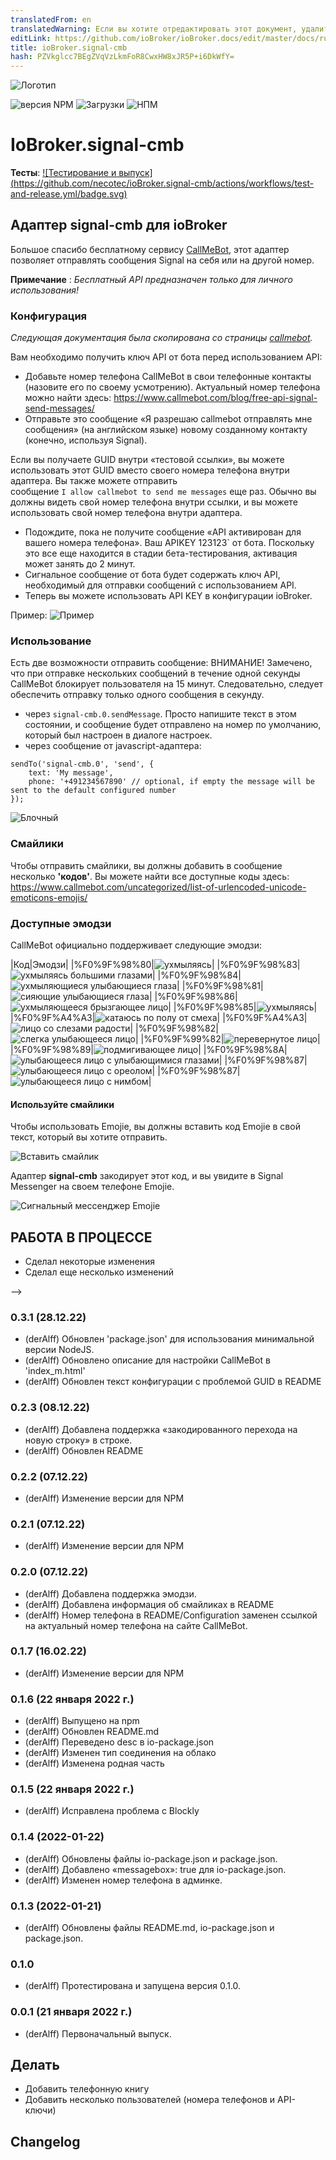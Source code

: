 ```yaml
---
translatedFrom: en
translatedWarning: Если вы хотите отредактировать этот документ, удалите поле «translationFrom», в противном случае этот документ будет снова автоматически переведен
editLink: https://github.com/ioBroker/ioBroker.docs/edit/master/docs/ru/adapterref/iobroker.signal-cmb/README.md
title: ioBroker.signal-cmb
hash: PZVkglcc7BEgZVqVzLkmFoR8CwxHW8xJR5P+i6DkWfY=
---
```

![Логотип](../../../en/adapterref/iobroker.signal-cmb/admin/signal-cmb.png)

![версия NPM](http://img.shields.io/npm/v/iobroker.signal-cmb.svg)
![Загрузки](https://img.shields.io/npm/dm/iobroker.signal-cmb.svg)
![НПМ](https://nodei.co/npm/iobroker.signal-cmb.png?downloads=true)

# IoBroker.signal-cmb
**Тесты**: [![Тестирование и выпуск] (https://github.com/necotec/ioBroker.signal-cmb/actions/workflows/test-and-release.yml/badge.svg)](https://github.com/necotec/ioBroker.signal-cmb/actions/workflows/test-and-release.yml)

## Адаптер signal-cmb для ioBroker
Большое спасибо бесплатному сервису [CallMeBot](https://www.callmebot.com/blog/free-api-signal-send-messages/), этот адаптер позволяет отправлять сообщения Signal на себя или на другой номер.

**Примечание** : *Бесплатный API предназначен только для личного использования!*

### Конфигурация
*Следующая документация была скопирована со страницы [callmebot](https://www.callmebot.com/blog/free-api-signal-send-messages/).*

Вам необходимо получить ключ API от бота перед использованием API:

- Добавьте номер телефона CallMeBot в свои телефонные контакты (назовите его по своему усмотрению). Актуальный номер телефона можно найти здесь: https://www.callmebot.com/blog/free-api-signal-send-messages/
- Отправьте это сообщение «Я разрешаю callmebot отправлять мне сообщения» (на английском языке) новому созданному контакту (конечно, используя Signal).<br>

Если вы получаете GUID внутри «тестовой ссылки», вы можете использовать этот GUID вместо своего номера телефона внутри адаптера. Вы также можете отправить<br> сообщение `I allow callmebot to send me messages` еще раз. Обычно вы должны видеть свой номер телефона внутри ссылки, и вы можете использовать свой номер телефона внутри адаптера.

- Подождите, пока не получите сообщение «API активирован для вашего номера телефона». Ваш APIKEY 123123` от бота. Поскольку это все еще находится в стадии бета-тестирования, активация может занять до 2 минут.
- Сигнальное сообщение от бота будет содержать ключ API, необходимый для отправки сообщений с использованием API.
- Теперь вы можете использовать API KEY в конфигурации ioBroker.

Пример: ![Пример](../../../en/adapterref/iobroker.signal-cmb/img/signal.jpg)

### Использование
Есть две возможности отправить сообщение: ВНИМАНИЕ! Замечено, что при отправке нескольких сообщений в течение одной секунды CallMeBot блокирует пользователя на 15 минут. Следовательно, следует обеспечить отправку только одного сообщения в секунду.

- через `signal-cmb.0.sendMessage`. Просто напишите текст в этом состоянии, и сообщение будет отправлено на номер по умолчанию, который был настроен в диалоге настроек.
- через сообщение от javascript-адаптера:

```
sendTo('signal-cmb.0', 'send', {
    text: 'My message',
    phone: '+491234567890' // optional, if empty the message will be sent to the default configured number
});
```

![Блочный](../../../en/adapterref/iobroker.signal-cmb/img/blockly-signal.png)

### Смайлики
Чтобы отправить смайлики, вы должны добавить в сообщение несколько **'кодов'**. Вы можете найти все доступные коды здесь: https://www.callmebot.com/uncategorized/list-of-urlencoded-unicode-emoticons-emojis/

### Доступные эмодзи
CallMeBot официально поддерживает следующие эмодзи:

|Код|Эмодзи|
|%F0%9F%98%80|![ухмыляясь](../../../en/adapterref/iobroker.signal-cmb/img/emojies/01_grinning.png)|
|%F0%9F%98%83|![ухмыляясь большими глазами](../../../en/adapterref/iobroker.signal-cmb/img/emojies/02_grinning_big_eyes.png)|
|%F0%9F%98%84|![ухмыляющиеся улыбающиеся глаза](../../../en/adapterref/iobroker.signal-cmb/img/emojies/03_grinning_smiling_eyes.png)|
|%F0%9F%98%81|![сияющие улыбающиеся глаза](../../../en/adapterref/iobroker.signal-cmb/img/emojies/04_beaming_smiling_eyes.png)|
|%F0%9F%98%86|![ухмыляющееся брызгающее лицо](../../../en/adapterref/iobroker.signal-cmb/img/emojies/05_grinning_squinting_face.png)|
|%F0%9F%98%85|![ухмыляясь](../../../en/adapterref/iobroker.signal-cmb/img/emojies/06_grinning_sweat.png)|
|%F0%9F%A4%A3|![катаюсь по полу от смеха](../../../en/adapterref/iobroker.signal-cmb/img/emojies/07_rolling_on_the_floor_laughing.png)|
|%F0%9F%A4%A3|![лицо со слезами радости](../../../en/adapterref/iobroker.signal-cmb/img/emojies/08_face_with_tears_of_joy.png)|
|%F0%9F%98%82|![слегка улыбающееся лицо](../../../en/adapterref/iobroker.signal-cmb/img/emojies/09_slightly_smiling_face.png)|
|%F0%9F%99%82|![перевернутое лицо](../../../en/adapterref/iobroker.signal-cmb/img/emojies/10_upside_down_face.png)|
|%F0%9F%98%89|![подмигивающее лицо](../../../en/adapterref/iobroker.signal-cmb/img/emojies/11_winking_face.png)|
|%F0%9F%98%8A|![улыбающееся лицо с улыбающимися глазами](../../../en/adapterref/iobroker.signal-cmb/img/emojies/12_smiling_face_with_smiling_eyes.png)|
|%F0%9F%98%87|![улыбающееся лицо с ореолом](../../../en/adapterref/iobroker.signal-cmb/img/emojies/13_smiling_face_with_halo.png)|
|%F0%9F%98%87|![улыбающееся лицо с нимбом](../../../en/adapterref/iobroker.signal-cmb/img/emojies/13_smiling_face_with_halo.png)|

#### Используйте смайлики
Чтобы использовать Emojie, вы должны вставить код Emojie в свой текст, который вы хотите отправить.

![Вставить смайлик](../../../en/adapterref/iobroker.signal-cmb/img/add_emojies.png)

Адаптер **signal-cmb** закодирует этот код, и вы увидите в Signal Messenger на своем телефоне Emojie.

![Сигнальный мессенджер Emojie](../../../en/adapterref/iobroker.signal-cmb/img/emojie_signal_mesenger.png)

## **РАБОТА В ПРОЦЕССЕ**
* Сделал некоторые изменения
* Сделал еще несколько изменений

-->

### 0.3.1 (28.12.22)
* (derAlff) Обновлен 'package.json' для использования минимальной версии NodeJS.
* (derAlff) Обновлено описание для настройки CallMeBot в 'index_m.html'
* (derAlff) Обновлен текст конфигурации с проблемой GUID в README

### 0.2.3 (08.12.22)
* (derAlff) Добавлена поддержка «закодированного перехода на новую строку» в строке.
* (derAlff) Обновлен README

### 0.2.2 (07.12.22)
* (derAlff) Изменение версии для NPM

### 0.2.1 (07.12.22)
* (derAlff) Изменение версии для NPM

### 0.2.0 (07.12.22)
* (derAlff) Добавлена поддержка эмодзи.
* (derAlff) Добавлена информация об смайликах в README
* (derAlff) Номер телефона в README/Configuration заменен ссылкой на актуальный номер телефона на сайте CallMeBot.

### 0.1.7 (16.02.22)
* (derAlff) Изменение версии для NPM

### 0.1.6 (22 января 2022 г.)
* (derAlff) Выпущено на npm
* (derAlff) Обновлен README.md
* (derAlff) Переведено desc в io-package.json
* (derAlff) Изменен тип соединения на облако
* (derAlff) Изменена родная часть

### 0.1.5 (22 января 2022 г.)
* (derAlff) Исправлена проблема с Blockly

### 0.1.4 (2022-01-22)
* (derAlff) Обновлены файлы io-package.json и package.json.
* (derAlff) Добавлено «messagebox»: true для io-package.json.
* (derAlff) Изменен номер телефона в админке.

### 0.1.3 (2022-01-21)
* (derAlff) Обновлены файлы README.md, io-package.json и package.json.

### 0.1.0
* (derAlff) Протестирована и запущена версия 0.1.0.

### 0.0.1 (21 января 2022 г.)
* (derAlff) Первоначальный выпуск.

## Делать
* Добавить телефонную книгу
* Добавить несколько пользователей (номера телефонов и API-ключи)

## Changelog
<!--
Placeholder for the next version (at the beginning of the line):

## License
MIT License

Copyright (c) 2022 derAlff <derAlff@gmail.com>

Permission is hereby granted, free of charge, to any person obtaining a copy
of this software and associated documentation files (the "Software"), to deal
in the Software without restriction, including without limitation the rights
to use, copy, modify, merge, publish, distribute, sublicense, and/or sell
copies of the Software, and to permit persons to whom the Software is
furnished to do so, subject to the following conditions:

The above copyright notice and this permission notice shall be included in all
copies or substantial portions of the Software.

THE SOFTWARE IS PROVIDED "AS IS", WITHOUT WARRANTY OF ANY KIND, EXPRESS OR
IMPLIED, INCLUDING BUT NOT LIMITED TO THE WARRANTIES OF MERCHANTABILITY,
FITNESS FOR A PARTICULAR PURPOSE AND NONINFRINGEMENT. IN NO EVENT SHALL THE
AUTHORS OR COPYRIGHT HOLDERS BE LIABLE FOR ANY CLAIM, DAMAGES OR OTHER
LIABILITY, WHETHER IN AN ACTION OF CONTRACT, TORT OR OTHERWISE, ARISING FROM,
OUT OF OR IN CONNECTION WITH THE SOFTWARE OR THE USE OR OTHER DEALINGS IN THE
SOFTWARE.